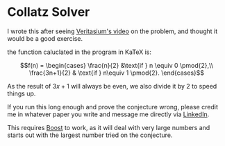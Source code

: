 # Collatz Solver

I wrote this after seeing [Veritasium's video](youtu.be/094y1Z2wpJg) on the problem, and thought it would be a good exercise.

the function caluclated in the program in KaTeX is:

$$f(n) = \begin{cases} \frac{n}{2} &\text{if } n \equiv 0 \pmod{2},\\
\frac{3n+1}{2} & \text{if } n\equiv 1 \pmod{2}. \end{cases}$$

As the result of $3x+1$ will always be even, we also divide it by 2 to speed things up.

If you run this long enough and prove the conjecture wrong, please credit me in whatever paper you write and message me directly via [LinkedIn](linkedin.com/in/duncan-wade919/).

This requires [Boost](boost.org) to work, as it will deal with very large numbers and starts out with the largest number tried on the conjecture.
